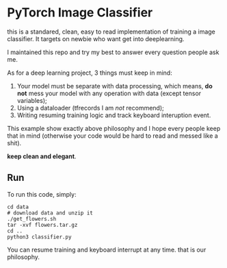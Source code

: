 # PyTorch Image Classifier

this is a standared, clean, easy to read implementation of training a image classifier. It targets on newbie who want get into deeplearning.

I maintained this repo and try my best to answer every question people ask me.

As for a deep learning project, 3 things must keep in mind:

1. Your model must be separate with data processing, which means, **do not** mess your model with any operation with data (except tensor variables);
2. Using a dataloader (tfrecords I am *not* recommend);
3. Writing resuming training logic and track keyboard interuption event.

This example show exactly above philosophy and I hope every people keep that in mind (otherwise your code would be hard to read and messed like a shit).

**keep clean and elegant**.

## Run

To run this code, simply:

```
cd data
# download data and unzip it
./get_flowers.sh
tar -xvf flowers.tar.gz
cd ..
python3 classifier.py
```

You can resume training and keyboard interrupt at any time. that is our philosophy.

